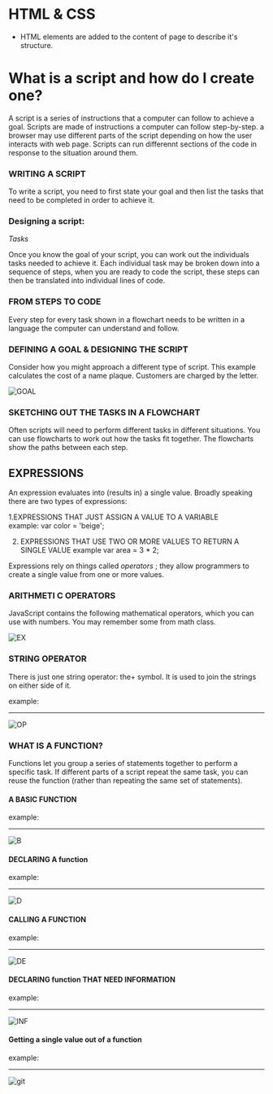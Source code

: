# HTML & CSS

* HTML elements are added to the content of page to describe it's structure.

# What is a script and how do I create one?

A script is a series of instructions that a
computer can follow to achieve a goal. 
Scripts are made of instructions a computer can follow step-by-step.
a browser may use different parts of the script depending on how the user interacts with web page.
Scripts can run differennt sections of the code in response to the situation around them.

### WRITING A SCRIPT 
To write a script, you need to first state your goal and then list the tasks that need to be completed in order to achieve it.

### Designing a script:
*Tasks*

Once you know the goal of your script, you can work out the individuals tasks needed to achieve it.
Each individual task may be broken down into a sequence of steps, when you are ready to code the script, these steps can then be translated into individual lines of code.

### FROM STEPS TO CODE 
Every step for every task shown in a flowchart needs to be written in a language the computer can understand and follow. 


### DEFINING A GOAL & DESIGNING THE SCRIPT 
Consider how you might approach a different type of script.
This example calculates the cost of a name plaque. 
Customers are charged by the letter. 

![GOAL](DEFINE.jpg)


### SKETCHING OUT THE TASKS IN A FLOWCHART 
Often scripts will need to perform different tasks in different situations.
You can use flowcharts to work out how the tasks fit together.
The flowcharts show the paths between each step. 


## EXPRESSIONS 

An expression evaluates into (results in) a single value.
 Broadly speaking there are two types of expressions:

1.EXPRESSIONS THAT JUST ASSIGN A VALUE TO A VARIABLE  
example: var color = 'beige'; 

2. EXPRESSIONS THAT USE TWO OR MORE VALUES TO RETURN A SINGLE VALUE
example var area = 3 * 2; 


Expressions rely on things called *operators* ; they allow programmers to create a single value from one or more values. 


### ARITHMETI C OPERATORS 
JavaScript contains the following mathematical
operators, which you can use with numbers.
You may remember some from math class. 


![EX](EX.jpg)



### STRING OPERATOR 
There is just one string operator: the+ symbol.
It is used to join the strings on either side of it. 

example: 
***
![OP](OPERATORS.jpg)


### WHAT IS A FUNCTION? 
Functions let you group a series of statements together to perform a
specific task. If different parts of a script repeat the same task, you can
reuse the function (rather than repeating the same set of statements). 



#### A BASIC FUNCTION 
example: 

***

![B](BASIC.jpg)


#### DECLARING A function
example: 

***

![D](DECLARING.jpg)


#### CALLING A FUNCTION

example:

***

![DE](CALLING.jpg)


#### DECLARING function THAT NEED INFORMATION

example:

***
![INF](INFORMATION.jpg)


#### Getting a single value out of a function 

example: 

***
![git](Getting.jpg)